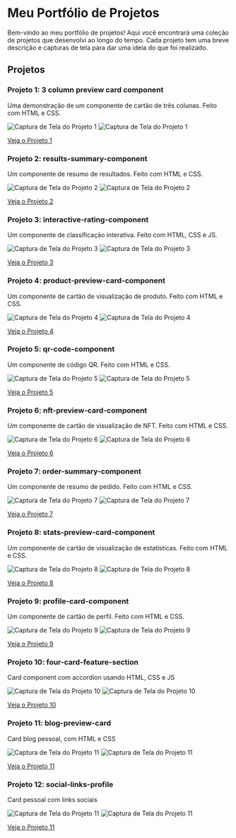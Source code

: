 # Meu Portfólio de Projetos

Bem-vindo ao meu portfólio de projetos! Aqui você encontrará uma coleção de projetos que desenvolvi ao longo do tempo. Cada projeto tem uma breve descrição e capturas de tela para dar uma ideia do que foi realizado.

## Projetos

### Projeto 1: 3 column preview card component

Uma demonstração de um componente de cartão de três colunas. Feito com HTML e CSS.

![Captura de Tela do Projeto 1](3-column%20preview%20card%20component/public/screenshots/desktop-design.png)
![Captura de Tela do Projeto 1](3-column%20preview%20card%20component/public/screenshots/mobile-design.png)

[Veja o Projeto 1](3-column%20preview%20card%20component)

### Projeto 2: results-summary-component

Um componente de resumo de resultados. Feito com HTML e CSS.

![Captura de Tela do Projeto 2](results-summary-component/public/design/desktop-design.jpg)
![Captura de Tela do Projeto 2](results-summary-component/public/design/mobile-design.jpg)

[Veja o Projeto 2](results-summary-component)

### Projeto 3: interactive-rating-component

Um componente de classificação interativa. Feito com HTML, CSS e JS.

![Captura de Tela do Projeto 3](interactive-rating-component/public/design/desktop-design.jpg)
![Captura de Tela do Projeto 3](interactive-rating-component/public/design/mobile-design.jpg)

[Veja o Projeto 3](interactive-rating-component)

### Projeto 4: product-preview-card-component

Um componente de cartão de visualização de produto. Feito com HTML e CSS.

![Captura de Tela do Projeto 4](product-preview-card-component/public/design/desktop-design.jpg)
![Captura de Tela do Projeto 4](product-preview-card-component/public/design/mobile-design.jpg)

[Veja o Projeto 4](product-preview-card-component)

### Projeto 5: qr-code-component

Um componente de código QR. Feito com HTML e CSS.

![Captura de Tela do Projeto 5](qr-code-component/public/design/desktop-design.jpg)
![Captura de Tela do Projeto 5](qr-code-component/public/design/mobile-design.jpg)

[Veja o Projeto 5](qr-code-component)

### Projeto 6: nft-preview-card-component

Um componente de cartão de visualização de NFT. Feito com HTML e CSS.

![Captura de Tela do Projeto 6](nft-preview-card-component/public/design/desktop-design.jpg)
![Captura de Tela do Projeto 6](nft-preview-card-component/public/design/mobile-design.jpg)

[Veja o Projeto 6](nft-preview-card-component)

### Projeto 7: order-summary-component

Um componente de resumo de pedido. Feito com HTML e CSS.

![Captura de Tela do Projeto 7](order-summary-component/public/design/desktop-design.jpg)
![Captura de Tela do Projeto 7](order-summary-component/public/design/mobile-design.jpg)

[Veja o Projeto 7](order-summary-component)

### Projeto 8: stats-preview-card-component

Um componente de cartão de visualização de estatísticas. Feito com HTML e CSS.

![Captura de Tela do Projeto 8](stats-preview-card-component/public/design/desktop-design.jpg)
![Captura de Tela do Projeto 8](stats-preview-card-component/public/design/mobile-design.jpg)

[Veja o Projeto 8](stats-preview-card-component)

### Projeto 9: profile-card-component

Um componente de cartão de perfil. Feito com HTML e CSS.

![Captura de Tela do Projeto 9](profile-card-component/public/design/desktop-design.jpg)
![Captura de Tela do Projeto 9](profile-card-component/public/design/mobile-design.jpg)

[Veja o Projeto 9](profile-card-component)

### Projeto 10: four-card-feature-section

Card component com accordion usando HTML, CSS e JS

![Captura de Tela do Projeto 10](/faq-accordion/design/desktop-design.jpg)
![Captura de Tela do Projeto 10](/faq-accordion/design/mobile-design.jpg)

[Veja o Projeto 10](faq-accordion)

### Projeto 11: blog-preview-card

Card blog pessoal, com HTML e CSS

![Captura de Tela do Projeto 11](/blog-preview-card/design/desktop-design.jpg)
![Captura de Tela do Projeto 11](/blog-preview-card/design/mobile-design.jpg)

[Veja o Projeto 11](blog-preview-card)

### Projeto 12: social-links-profile

Card pessoal com links sociais

![Captura de Tela do Projeto 11](/social-links-profile/design/desktop-design.jpg)
![Captura de Tela do Projeto 11](/social-links-profile/design/mobile-design.jpg)

[Veja o Projeto 11](social-links-profile)